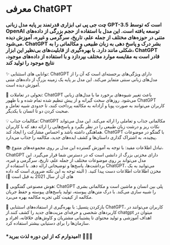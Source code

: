 # معرفی ChatGPT

### چت جی پی تی ابزاری قدرتمند بر پایه مدل زبانی GPT-3.5 است که توسط OpenAI توسعه یافته است. این مدل با استفاده از حجم بزرگی از داده‌های متنی در حوزه‌های مختلف از جمله علم، تاریخ، سرگرمی و غیره، آموزش دیده می‌شود. ChatGPT بشر درک و پاسخ دهی به زبان طبیعی و مکالماتی را به شکلی مانند دارد. با بهره‌گیری از قابلیت‌های بی‌نظیر این ابزار، ChatGPT قادر است به مقایسه موارد مختلف بپردازد و با استفاده از داده‌های موجود، نتایج موجود را تولید کند

✨ توانایی های استثنایی: ChatGPT دارای ویژگی‌های برجسته‌ای است که آن را از مدل‌های زبانی سنتی متمایز می‌کند. این مدل بر پایه یک زمینه بزرگ از داده‌های متنی آموزش دیده است.

🚀 تحولی در تعاملات: ChatGPT باعث تغییر شیوه‌های برخورد ما با مدل‌های زبانی می‌شود. روزهای سخت گیرانه و از پیش تنظیم شده تمام شده و با ظهور ChatGPT کاربران می‌توانند به صورت پویا و آزادانه به مکالمه پرداخت کنند، تا حدودی شبیه تعامل و صحبت کردن دو تا انسان با یکدیگر.

💡 مکالمات جذاب: ChatGPT مکالماتی جذاب و تعاملی را ارائه می‌کند. این مدل می‌تواند نکات ریز و درشت زبان طبیعی را در نظر بگیرد و پاسخ‌هایی را ارائه دهد که با کاربران هماهنگی داشته باشد و احساس مشارکت را ایجاد کند. ChatGPT با گفتگو در موضوعات پیچیده، به اشتراک گذاری داستان‌ها و کشف ایده‌های جدید، مکالمه را جذاب می‌دارد.

📚 تبادل اطلاعات مفید: با توجه به آموزش گسترده این مدل بر روی مجموعه‌های متنوع، ChatGPT دارای مخزنی بزرگ از دانشی است که در دسترس شما قرار می‌گیرد. این مدل می‌تواند بر روی موضوعات مختلف از جمله علم، تاریخ، سرگرمی و غیره، برداشت‌ها، پاسخ‌ها و توضیحاتی ارائه دهد. با استفاده از ChatGPT، می‌توانید به یک مخزن اطلاعات اطلاعات دست پیدا کنید. ( البته توجه به این نکته ضروری است که داده های آن از سال 2021 به قبل است 🧐)

💬 هوش مصنوعی گفتگویی: ChatGPT پلی بین انسان و ماشین است و مکالماتی بشری را شبیه سازی می‌کند. با درک متن‌های پیوسته، تولید پاسخ‌های پیوسته و حفظ جریان مکالمه از کیفیت کلی تجربه مکالمه بهره می‌برد.

🌟 بازکردن پتسیل: با بهره‌گیری از استفاده‌های استثنایی ChatGPT، کاربران می‌توانند در کاربردهای شخصی و حرفه‌ای مزیت‌های جدید را کشف کنند.از chatgpt  میتوان در اهداف آموزشی و تولید محتوای تا پشتیبانی مشتریان و کاوش‌های خلاقانه، افراد و سازمان‌ها را برای دستیابی بیشتر استفاده کرد.

### *امیدوارم که از این دوره لذت ببرید! 🌟🤖💬
